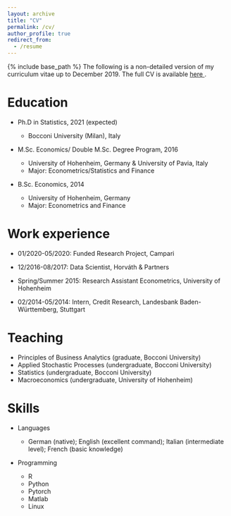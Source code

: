```yaml
---
layout: archive
title: "CV"
permalink: /cv/
author_profile: true
redirect_from:
  - /resume
---
```


{% include base_path %}
The following is a non-detailed version of my curriculum vitae up to December 2019. The full CV is available <a href="/files/cv_Hahn.pdf"> here </a>.

Education
======

* Ph.D in Statistics, 2021 (expected)
  * Bocconi University (Milan), Italy
* M.Sc. Economics/ Double M.Sc. Degree Program, 2016 
  * University of Hohenheim, Germany & University of Pavia, Italy
  * Major: Econometrics/Statistics and Finance


* B.Sc. Economics, 2014
  * University of Hohenheim, Germany
  * Major: Econometrics and Finance


Work experience
======
* 01/2020-05/2020: Funded Research Project, Campari

* 12/2016-08/2017:	Data Scientist, Horváth & Partners

* Spring/Summer 2015: Research Assistant Econometrics, University of Hohenheim

* 02/2014-05/2014:	Intern, Credit Research, Landesbank Baden-Württemberg, Stuttgart

  
 
Teaching
======
* Principles of Business Analytics (graduate, Bocconi University)
* Applied Stochastic Processes (undergraduate, Bocconi University)
* Statistics (undergraduate, Bocconi University)
* Macroeconomics (undergraduate, University of Hohenheim)



  
Skills
======
* Languages
  * German (native); English (excellent command); Italian (intermediate level); French (basic knowledge)

* Programming
  * R
  * Python
  * Pytorch
  * Matlab
  * Linux
  

  

  
  


